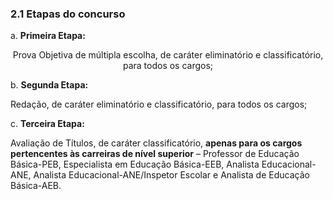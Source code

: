 <h3>2.1 Etapas do concurso</h3>

a. <strong>Primeira Etapa:</strong>

<center>Prova Objetiva de múltipla escolha, de caráter eliminatório e classificatório, para todos os cargos;</center>

b. <strong>Segunda Etapa:</strong>

Redação, de caráter eliminatório e classificatório, para todos os cargos;

c. <strong>Terceira Etapa:</strong>

Avaliação de Títulos, de caráter classificatório, <strong>apenas para os cargos pertencentes às carreiras de nível superior</strong> – Professor de Educação Básica-PEB, Especialista em Educação Básica-EEB, Analista Educacional-ANE, Analista Educacional-ANE/Inspetor Escolar e Analista de Educação Básica-AEB.